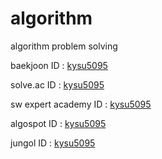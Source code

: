# algorithm
algorithm problem solving

baekjoon ID          : [kysu5095](https://www.acmicpc.net/user/kysu5095)

solve.ac ID          : [kysu5095](https://solved.ac/profile/kysu5095)

sw expert academy ID : [kysu5095](https://swexpertacademy.com/main/userpage/userInformation.do)

algospot ID          : [kysu5095](https://www.algospot.com/user/profile/137221)

jungol ID            : [kysu5095](http://www.jungol.co.kr/theme/jungol/mypage.php)   

